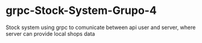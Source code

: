 # grpc-Stock-System-Grupo-4
Stock system using grpc to comunicate between api user and server, where server can provide local shops data

